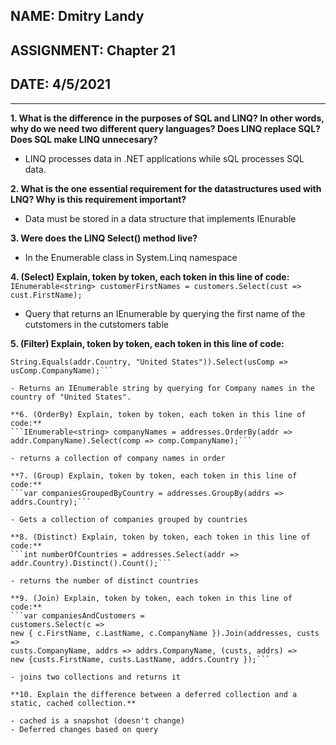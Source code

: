 ## NAME: Dmitry Landy
## ASSIGNMENT: Chapter 21
## DATE: 4/5/2021
---
**1. What is the difference in the purposes of SQL and LINQ? In other words, why do we need two different query languages? Does LINQ replace SQL? Does SQL make LINQ unnecesary?**
- LINQ processes data in .NET applications while sQL processes SQL data. 

**2. What is the one essential requirement for the datastructures used with LNQ? Why is this requirement important?**
- Data must be stored in a data structure that implements IEnurable

**3. Were does the LINQ Select() method live?**
- In the Enumerable class in System.Linq namespace

**4. (Select) Explain, token by token, each token in this line of code:**
```IEnumerable<string> customerFirstNames = customers.Select(cust => cust.FirstName);```

- Query that returns an IEnumerable<String> by querying the first name of the cutstomers in the cutstomers table

**5. (Filter) Explain, token by token, each token in this line of code:**
```IEnumerable<string> usCompanies = addresses.Where(addr =>
String.Equals(addr.Country, "United States")).Select(usComp => usComp.CompanyName);```

- Returns an IEnumerable string by querying for Company names in the country of "United States".

**6. (OrderBy) Explain, token by token, each token in this line of code:**
```IEnumerable<string> companyNames = addresses.OrderBy(addr =>
addr.CompanyName).Select(comp => comp.CompanyName);```

- returns a collection of company names in order

**7. (Group) Explain, token by token, each token in this line of code:**
```var companiesGroupedByCountry = addresses.GroupBy(addrs => addrs.Country);```

- Gets a collection of companies grouped by countries

**8. (Distinct) Explain, token by token, each token in this line of code:**
```int numberOfCountries = addresses.Select(addr => addr.Country).Distinct().Count();```

- returns the number of distinct countries 

**9. (Join) Explain, token by token, each token in this line of code:**
```var companiesAndCustomers =
customers.Select(c =>
new { c.FirstName, c.LastName, c.CompanyName }).Join(addresses, custs =>
custs.CompanyName, addrs => addrs.CompanyName, (custs, addrs) =>
new {custs.FirstName, custs.LastName, addrs.Country });```

- joins two collections and returns it

**10. Explain the difference between a deferred collection and a static, cached collection.**

- cached is a snapshot (doesn't change)
- Deferred changes based on query